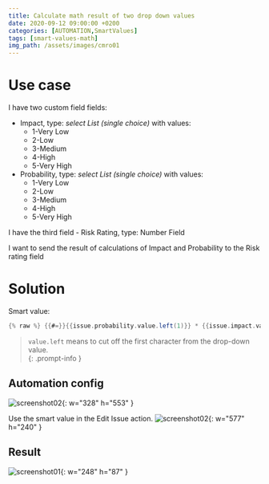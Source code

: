 ```yaml
---
title: Calculate math result of two drop down values
date: 2020-09-12 09:00:00 +0200
categories: [AUTOMATION,SmartValues]
tags: [smart-values-math]
img_path: /assets/images/cmro01
---
```


# Use case
I have two custom field fields:
- Impact, type: _select List (single choice)_ with values:
  - 1-Very Low
  - 2-Low
  - 3-Medium
  - 4-High
  - 5-Very High
- Probability, type: _select List (single choice)_ with values:
  - 1-Very Low
  - 2-Low
  - 3-Medium
  - 4-High
  - 5-Very High

I have the third field - Risk Rating, type: Number Field

I want to send the result of calculations of Impact and Probability to the Risk rating field

# Solution

Smart value:
```groovy
{% raw %} {{#=}}{{issue.probability.value.left(1)}} * {{issue.impact.value.left(1)}}{{/}} {% endraw %}
```
> `value.left` means to cut off the first character from the drop-down value.  
{: .prompt-info }

## Automation config
![screenshot02](cmro01.png){: w="328" h="553" }

Use the smart value in the Edit Issue action.
![screenshot02](cmro03.png){: w="577" h="240" }

## Result
![screenshot01](cmro02.png){: w="248" h="87" }
